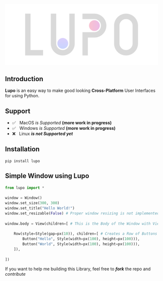 <div align="center">
  <a>
    <img src="lupo.svg">
  </a>
</div>

## Introduction
**Lupo** is an easy way to make good looking **Cross-Platform** User Interfaces for using Python.

## Support

- ✅ &nbsp; MacOS _is Supported_ **(more work in progress)**
- ✅️ &nbsp; Windows _is Supported_ **(more work in progress)**
- ❌️ &nbsp; Linux ***is not Supported yet***

## Installation

````
pip install lupo
````

## Simple Window using Lupo

```python
from lupo import *

window = Window()
window.set_size(300, 300)
window.set_title("Hello World!")
window.set_resizable(False) # Proper window resizing is not implemented in the current Version of Lupo (disable it for good)

window.body = View(children=[ # This is the Body of the Window with Views and Children
    
    Row(style=Style(gap=px(10)), children=[ # Creates a Row of Buttons with a 10 pixel Gap in between
        Button("Hello", Style(width=px(100), height=px(100))),
        Button("World", Style(width=px(100), height=px(100))),
    ]),
    
])
```

If you want to help me building this Library, feel free to ***fork*** the repo and _contribute_